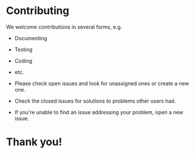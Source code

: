 # Contributing

We welcome contributions in several forms, e.g.

* Documenting
* Testing
* Coding
* etc.

* Please check open issues and look for unassigned ones or create a new one.
* Check the closed issues for solutions to problems other users had.
* If you're unable to find an issue addressing your problem, open a new issue.

# Thank you! #
